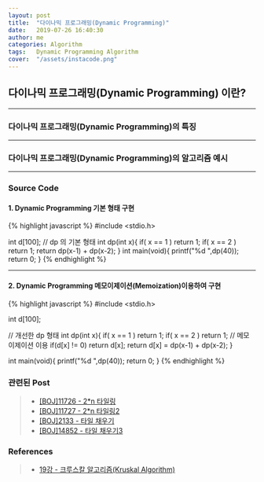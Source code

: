```yaml
---
layout: post
title:  "다이나믹 프로그래밍(Dynamic Programming)"
date:   2019-07-26 16:40:30
author: me
categories: Algorithm
tags:	Dynamic Programming Algorithm
cover:  "/assets/instacode.png"
---
```


## 다이나믹 프로그래밍(Dynamic Programming) 이란?

<hr/>

### 다이나믹 프로그래밍(Dynamic Programming)의 특징

<hr/>

### 다이나믹 프로그래밍(Dynamic Programming)의 알고리즘 예시

<hr/>

### Source Code


#### 1. Dynamic Programming 기본 형태 구현
{% highlight javascript %}
#include <stdio.h>

int d[100];
// dp 의 기본 형태 
int dp(int x){
	if( x == 1 ) return 1;
	if( x == 2 ) return 1;
	return dp(x-1) + dp(x-2);
}
int main(void){
	printf("%d ",dp(40));
	return 0;
}
{% endhighlight %}

<hr/>

#### 2. Dynamic Programming 메모이제이션(Memoization)이용하여 구현
{% highlight javascript %}
#include <stdio.h>

int d[100];

// 개선한 dp 형태 
int dp(int x){
	if( x == 1 ) return 1;
	if( x == 2 ) return 1;
    // 메모이제이션 이용
	if(d[x] != 0) return d[x];
	return d[x] = dp(x-1) + dp(x-2);
}

int main(void){
	printf("%d ",dp(40));
	return 0;
}
{% endhighlight %}



### 관련된 Post
> * <a href="https://github.com/doorisopen/ProblemSolving/blob/master/BOJ/boj11726.cpp">[BOJ]11726 - 2*n 타일링<a>
> * <a href="https://github.com/doorisopen/ProblemSolving/blob/master/BOJ/boj11727.cpp">[BOJ]11727 - 2*n 타일링2<a>
> * <a href="https://github.com/doorisopen/ProblemSolving/blob/master/BOJ/boj2133.cpp">[BOJ]2133 - 타일 채우기<a>
> * <a href="https://github.com/doorisopen/ProblemSolving/blob/master/BOJ/boj14852.cpp">[BOJ]14852 - 타일 채우기3<a>


### References
> * <a href="https://www.youtube.com/watch?v=LQ3JHknGy8c&list=PLRx0vPvlEmdDHxCvAQS1_6XV4deOwfVrz&index=19">19강 - 크루스칼 알고리즘(Kruskal Algorithm)<a>